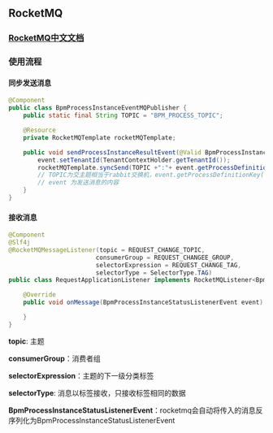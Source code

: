## RocketMQ

###  [RocketMQ中文文档](https://rocketmq.apache.org/zh/docs/)

### 使用流程

#### 同步发送消息

```java
@Component
public class BpmProcessInstanceEventMQPublisher {
    public static final String TOPIC = "BPM_PROCESS_TOPIC";

    @Resource
    private RocketMQTemplate rocketMQTemplate;

    public void sendProcessInstanceResultEvent(@Valid BpmProcessInstanceStatusEvent event) {
        event.setTenantId(TenantContextHolder.getTenantId());
        rocketMQTemplate.syncSend(TOPIC +":"+ event.getProcessDefinitionKey(), event);
        // TOPIC为交主题相当于rabbit交换机，event.getProcessDefinitionKey()为标签，相当于rabbit消息队列队列
        // event 为发送消息的内容
    }
}
```

#### 接收消息

```java
@Component
@Slf4j
@RocketMQMessageListener(topic = REQUEST_CHANGE_TOPIC,
                        consumerGroup = REQUEST_CHANGEE_GROUP,
                        selectorExpression = REQUEST_CHANGE_TAG,
                        selectorType = SelectorType.TAG)
public class RequestApplicationListener implements RocketMQListener<BpmProcessInstanceStatusListenerEvent> {

    @Override
    public void onMessage(BpmProcessInstanceStatusListenerEvent event) {

    }
}
```

**topic**: 主题

**consumerGroup**：消费者组

**selectorExpression**：主题的下一级分类标签

**selectorType**: 消息以标签接收，只接收标签相同的数据

**BpmProcessInstanceStatusListenerEvent**：rocketmq会自动将传入的消息反序列化为BpmProcessInstanceStatusListenerEvent

